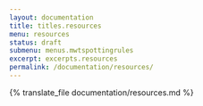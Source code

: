 ```yaml
---
layout: documentation
title: titles.resources
menu: resources
status: draft
submenu: menus.mwtspottingrules
excerpt: excerpts.resources
permalink: /documentation/resources/
---
```


{% translate_file documentation/resources.md %}

